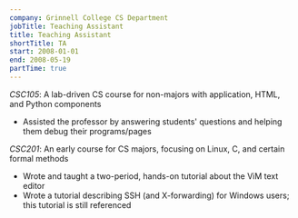```yaml
---
company: Grinnell College CS Department
jobTitle: Teaching Assistant
title: Teaching Assistant
shortTitle: TA
start: 2008-01-01
end: 2008-05-19
partTime: true
---
```

*CSC105*: A lab-driven CS course for non-majors with application, HTML, and
Python components

* Assisted the professor by answering students' questions and helping them
  debug their programs/pages

*CSC201*: An early course for CS majors, focusing on Linux, C, and certain
formal methods

* Wrote and taught a two-period, hands-on tutorial about the ViM text editor
* Wrote a tutorial describing SSH (and X-forwarding) for Windows users; this
  tutorial is still referenced
